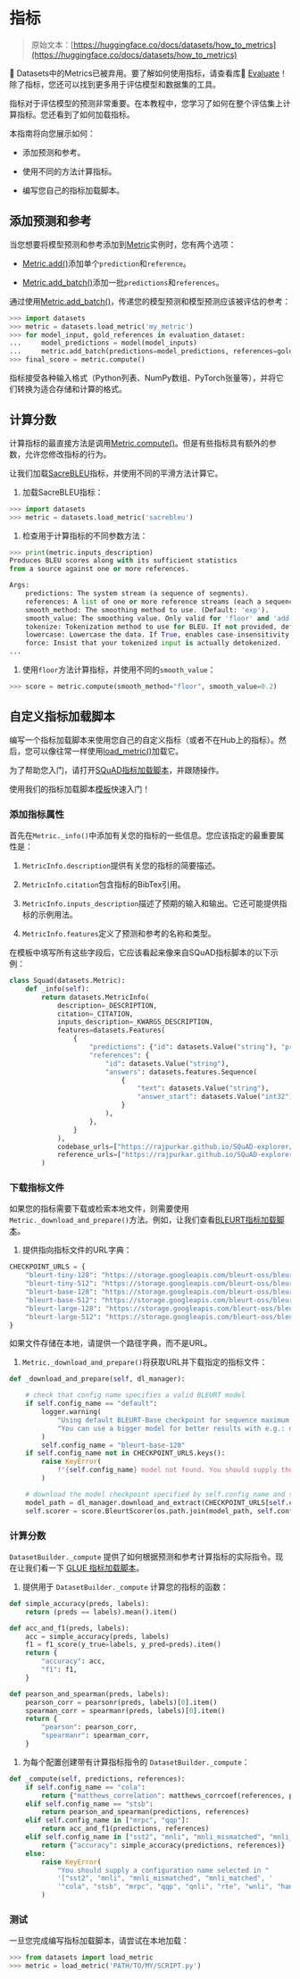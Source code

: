 # 指标

> 原始文本：[https://huggingface.co/docs/datasets/how_to_metrics](https://huggingface.co/docs/datasets/how_to_metrics)

🤗 Datasets中的Metrics已被弃用。要了解如何使用指标，请查看库🤗 [Evaluate](https://huggingface.co/docs/evaluate/index)！除了指标，您还可以找到更多用于评估模型和数据集的工具。

指标对于评估模型的预测非常重要。在本教程中，您学习了如何在整个评估集上计算指标。您还看到了如何加载指标。

本指南将向您展示如何：

+   添加预测和参考。

+   使用不同的方法计算指标。

+   编写您自己的指标加载脚本。

## 添加预测和参考

当您想要将模型预测和参考添加到[Metric](/docs/datasets/v2.17.0/en/package_reference/main_classes#datasets.Metric)实例时，您有两个选项：

+   [Metric.add()](/docs/datasets/v2.17.0/en/package_reference/main_classes#datasets.Metric.add)添加单个`prediction`和`reference`。

+   [Metric.add_batch()](/docs/datasets/v2.17.0/en/package_reference/main_classes#datasets.Metric.add_batch)添加一批`predictions`和`references`。

通过使用[Metric.add_batch()](/docs/datasets/v2.17.0/en/package_reference/main_classes#datasets.Metric.add_batch)，传递您的模型预测和模型预测应该被评估的参考：

```py
>>> import datasets
>>> metric = datasets.load_metric('my_metric')
>>> for model_input, gold_references in evaluation_dataset:
...     model_predictions = model(model_inputs)
...     metric.add_batch(predictions=model_predictions, references=gold_references)
>>> final_score = metric.compute()
```

指标接受各种输入格式（Python列表、NumPy数组、PyTorch张量等），并将它们转换为适合存储和计算的格式。

## 计算分数

计算指标的最直接方法是调用[Metric.compute()](/docs/datasets/v2.17.0/en/package_reference/main_classes#datasets.Metric.compute)。但是有些指标具有额外的参数，允许您修改指标的行为。

让我们加载[SacreBLEU](https://huggingface.co/metrics/sacrebleu)指标，并使用不同的平滑方法计算它。

1.  加载SacreBLEU指标：

```py
>>> import datasets
>>> metric = datasets.load_metric('sacrebleu')
```

1.  检查用于计算指标的不同参数方法：

```py
>>> print(metric.inputs_description)
Produces BLEU scores along with its sufficient statistics
from a source against one or more references.

Args:
    predictions: The system stream (a sequence of segments).
    references: A list of one or more reference streams (each a sequence of segments).
    smooth_method: The smoothing method to use. (Default: 'exp').
    smooth_value: The smoothing value. Only valid for 'floor' and 'add-k'. (Defaults: floor: 0.1, add-k: 1).
    tokenize: Tokenization method to use for BLEU. If not provided, defaults to 'zh' for Chinese, 'ja-mecab' for Japanese and '13a' (mteval) otherwise.
    lowercase: Lowercase the data. If True, enables case-insensitivity. (Default: False).
    force: Insist that your tokenized input is actually detokenized.
...
```

1.  使用`floor`方法计算指标，并使用不同的`smooth_value`：

```py
>>> score = metric.compute(smooth_method="floor", smooth_value=0.2)
```

## 自定义指标加载脚本

编写一个指标加载脚本来使用您自己的自定义指标（或者不在Hub上的指标）。然后，您可以像往常一样使用[load_metric()](/docs/datasets/v2.17.0/en/package_reference/loading_methods#datasets.load_metric)加载它。

为了帮助您入门，请打开[SQuAD指标加载脚本](https://github.com/huggingface/datasets/blob/main/metrics/squad/squad.py)，并跟随操作。

使用我们的指标加载脚本[模板](https://github.com/huggingface/datasets/blob/f9713d2e23813142a02f1b0e965095f528785cff/templates/new_metric_script.py)快速入门！

### 添加指标属性

首先在`Metric._info()`中添加有关您的指标的一些信息。您应该指定的最重要属性是：

1.  `MetricInfo.description`提供有关您的指标的简要描述。

1.  `MetricInfo.citation`包含指标的BibTex引用。

1.  `MetricInfo.inputs_description`描述了预期的输入和输出。它还可能提供指标的示例用法。

1.  `MetricInfo.features`定义了预测和参考的名称和类型。

在模板中填写所有这些字段后，它应该看起来像来自SQuAD指标脚本的以下示例：

```py
class Squad(datasets.Metric):
    def _info(self):
        return datasets.MetricInfo(
            description=_DESCRIPTION,
            citation=_CITATION,
            inputs_description=_KWARGS_DESCRIPTION,
            features=datasets.Features(
                {
                    "predictions": {"id": datasets.Value("string"), "prediction_text": datasets.Value("string")},
                    "references": {
                        "id": datasets.Value("string"),
                        "answers": datasets.features.Sequence(
                            {
                                "text": datasets.Value("string"),
                                "answer_start": datasets.Value("int32"),
                            }
                        ),
                    },
                }
            ),
            codebase_urls=["https://rajpurkar.github.io/SQuAD-explorer/"],
            reference_urls=["https://rajpurkar.github.io/SQuAD-explorer/"],
        )
```

### 下载指标文件

如果您的指标需要下载或检索本地文件，则需要使用`Metric._download_and_prepare()`方法。例如，让我们查看[BLEURT指标加载脚本](https://github.com/huggingface/datasets/blob/main/metrics/bleurt/bleurt.py)。

1.  提供指向指标文件的URL字典：

```py
CHECKPOINT_URLS = {
    "bleurt-tiny-128": "https://storage.googleapis.com/bleurt-oss/bleurt-tiny-128.zip",
    "bleurt-tiny-512": "https://storage.googleapis.com/bleurt-oss/bleurt-tiny-512.zip",
    "bleurt-base-128": "https://storage.googleapis.com/bleurt-oss/bleurt-base-128.zip",
    "bleurt-base-512": "https://storage.googleapis.com/bleurt-oss/bleurt-base-512.zip",
    "bleurt-large-128": "https://storage.googleapis.com/bleurt-oss/bleurt-large-128.zip",
    "bleurt-large-512": "https://storage.googleapis.com/bleurt-oss/bleurt-large-512.zip",
}
```

如果文件存储在本地，请提供一个路径字典，而不是URL。

1.  `Metric._download_and_prepare()`将获取URL并下载指定的指标文件：

```py
def _download_and_prepare(self, dl_manager):

    # check that config name specifies a valid BLEURT model
    if self.config_name == "default":
        logger.warning(
            "Using default BLEURT-Base checkpoint for sequence maximum length 128\. "
            "You can use a bigger model for better results with e.g.: datasets.load_metric('bleurt', 'bleurt-large-512')."
        )
        self.config_name = "bleurt-base-128"
    if self.config_name not in CHECKPOINT_URLS.keys():
        raise KeyError(
            f"{self.config_name} model not found. You should supply the name of a model checkpoint for bleurt in {CHECKPOINT_URLS.keys()}"
        )

    # download the model checkpoint specified by self.config_name and set up the scorer
    model_path = dl_manager.download_and_extract(CHECKPOINT_URLS[self.config_name])
    self.scorer = score.BleurtScorer(os.path.join(model_path, self.config_name))
```

### 计算分数

`DatasetBuilder._compute` 提供了如何根据预测和参考计算指标的实际指令。现在让我们看一下 [GLUE 指标加载脚本](https://github.com/huggingface/datasets/blob/main/metrics/glue/glue.py)。

1.  提供用于 `DatasetBuilder._compute` 计算您的指标的函数：

```py
def simple_accuracy(preds, labels):
    return (preds == labels).mean().item()

def acc_and_f1(preds, labels):
    acc = simple_accuracy(preds, labels)
    f1 = f1_score(y_true=labels, y_pred=preds).item()
    return {
        "accuracy": acc,
        "f1": f1,
    }

def pearson_and_spearman(preds, labels):
    pearson_corr = pearsonr(preds, labels)[0].item()
    spearman_corr = spearmanr(preds, labels)[0].item()
    return {
        "pearson": pearson_corr,
        "spearmanr": spearman_corr,
    }
```

1.  为每个配置创建带有计算指标指令的 `DatasetBuilder._compute`：

```py
def _compute(self, predictions, references):
    if self.config_name == "cola":
        return {"matthews_correlation": matthews_corrcoef(references, predictions)}
    elif self.config_name == "stsb":
        return pearson_and_spearman(predictions, references)
    elif self.config_name in ["mrpc", "qqp"]:
        return acc_and_f1(predictions, references)
    elif self.config_name in ["sst2", "mnli", "mnli_mismatched", "mnli_matched", "qnli", "rte", "wnli", "hans"]:
        return {"accuracy": simple_accuracy(predictions, references)}
    else:
        raise KeyError(
            "You should supply a configuration name selected in "
            '["sst2", "mnli", "mnli_mismatched", "mnli_matched", '
            '"cola", "stsb", "mrpc", "qqp", "qnli", "rte", "wnli", "hans"]'
        )
```

### 测试

一旦您完成编写指标加载脚本，请尝试在本地加载：

```py
>>> from datasets import load_metric
>>> metric = load_metric('PATH/TO/MY/SCRIPT.py')
```
